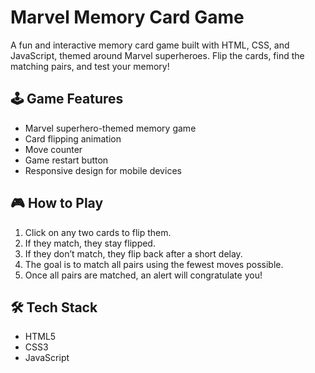 # Marvel Memory Card Game

A fun and interactive memory card game built with HTML, CSS, and JavaScript, themed around Marvel superheroes. Flip the cards, find the matching pairs, and test your memory!

## 🕹️ Game Features

- Marvel superhero-themed memory game
- Card flipping animation
- Move counter
- Game restart button
- Responsive design for mobile devices

## 🎮 How to Play

1. Click on any two cards to flip them.
2. If they match, they stay flipped.
3. If they don’t match, they flip back after a short delay.
4. The goal is to match all pairs using the fewest moves possible.
5. Once all pairs are matched, an alert will congratulate you!

## 🛠️ Tech Stack

- HTML5
- CSS3
- JavaScript

